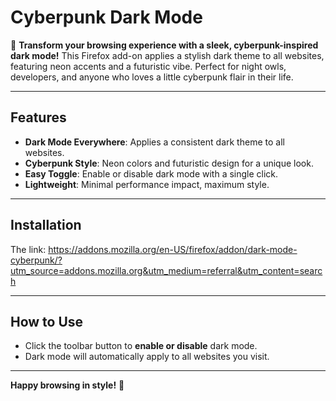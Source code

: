 # Cyberpunk Dark Mode

🌃 **Transform your browsing experience with a sleek, cyberpunk-inspired dark mode!** This Firefox add-on applies a stylish dark theme to all websites, featuring neon accents and a futuristic vibe. Perfect for night owls, developers, and anyone who loves a little cyberpunk flair in their life.

---

## Features
- **Dark Mode Everywhere**: Applies a consistent dark theme to all websites.
- **Cyberpunk Style**: Neon colors and futuristic design for a unique look.
- **Easy Toggle**: Enable or disable dark mode with a single click.
- **Lightweight**: Minimal performance impact, maximum style.

---

## Installation
The link: https://addons.mozilla.org/en-US/firefox/addon/dark-mode-cyberpunk/?utm_source=addons.mozilla.org&utm_medium=referral&utm_content=search

---

## How to Use
- Click the toolbar button to **enable or disable** dark mode.
- Dark mode will automatically apply to all websites you visit.

---

**Happy browsing in style!** 🚀
